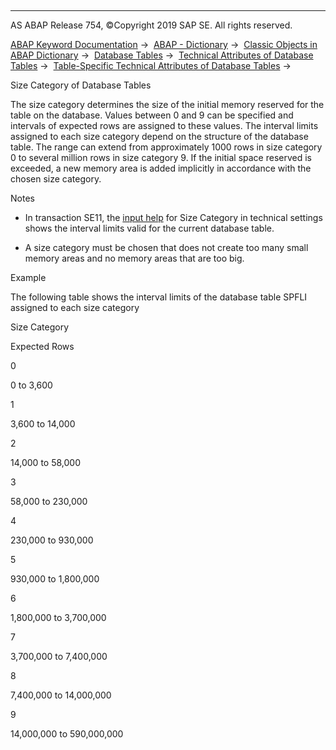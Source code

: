   

* * *

AS ABAP Release 754, ©Copyright 2019 SAP SE. All rights reserved.

[ABAP Keyword Documentation](javascript:call_link\('abenabap.htm'\)) →  [ABAP - Dictionary](javascript:call_link\('abenabap_dictionary.htm'\)) →  [Classic Objects in ABAP Dictionary](javascript:call_link\('abenddic_classical_objects.htm'\)) →  [Database Tables](javascript:call_link\('abenddic_database_tables.htm'\)) →  [Technical Attributes of Database Tables](javascript:call_link\('abenddic_database_tables_tech.htm'\)) →  [Table-Specific Technical Attributes of Database Tables](javascript:call_link\('abenddic_database_tables_techspec.htm'\)) → 

Size Category of Database Tables

The size category determines the size of the initial memory reserved for the table on the database. Values between 0 and 9 can be specified and intervals of expected rows are assigned to these values. The interval limits assigned to each size category depend on the structure of the database table. The range can extend from approximately 1000 rows in size category 0 to several million rows in size category 9. If the initial space reserved is exceeded, a new memory area is added implicitly in accordance with the chosen size category.

Notes

-   In transaction SE11, the [input help](javascript:call_link\('abeninput_help_glosry.htm'\) "Glossary Entry") for Size Category in technical settings shows the interval limits valid for the current database table.

-   A size category must be chosen that does not create too many small memory areas and no memory areas that are too big.

Example

The following table shows the interval limits of the database table SPFLI assigned to each size category

Size Category

Expected Rows

0

0 to 3,600

1

3,600 to 14,000

2

14,000 to 58,000

3

58,000 to 230,000

4

230,000 to 930,000

5

930,000 to 1,800,000

6

1,800,000 to 3,700,000

7

3,700,000 to 7,400,000

8

7,400,000 to 14,000,000

9

14,000,000 to 590,000,000